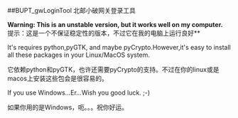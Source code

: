 ##BUPT_gwLoginTool
北邮小破网关登录工具

**Warning: This is an unstable version, but it works well on my computer.**    
提示：这是一个不保证稳定性的版本，不过它在我的电脑上运行良好**



It's requires python,pyGTK, and maybe pyCrypto.However,it's easy to install all these packages in your Linux/MacOS system.    

它依赖python和pyGTK，也许还需要pyCrypto的支持。不过在你的linux或是macos上安装这些包会是很容易的。



If you use Windows...Er...Wish you good luck. ;-)    

如果你用的是Windows，呃。。。祝你好运。

